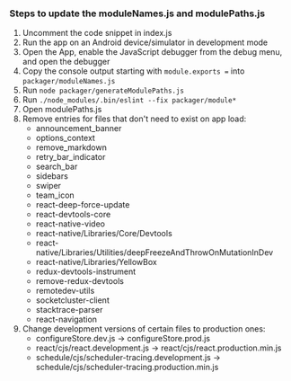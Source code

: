 ### Steps to update the moduleNames.js and modulePaths.js

1. Uncomment the code snippet in index.js
2. Run the app on an Android device/simulator in development mode
3. Open the App, enable the JavaScript debugger from the debug menu, and open the debugger
4. Copy the console output starting with `module.exports =` into `packager/moduleNames.js`
4. Run `node packager/generateModulePaths.js`
5. Run `./node_modules/.bin/eslint --fix packager/module*`
6. Open modulePaths.js
7. Remove entries for files that don't need to exist on app load:
	- announcement_banner
	- options_context
	- remove_markdown
	- retry_bar_indicator
	- search_bar
	- sidebars
	- swiper
	- team_icon
	- react-deep-force-update
	- react-devtools-core
	- react-native-video
	- react-native/Libraries/Core/Devtools
	- react-native/Libraries/Utilities/deepFreezeAndThrowOnMutationInDev
	- react-native/Libraries/YellowBox
	- redux-devtools-instrument
	- remove-redux-devtools
	- remotedev-utils
	- socketcluster-client
	- stacktrace-parser
	- react-navigation
8. Change development versions of certain files to production ones:
	- configureStore.dev.js -> configureStore.prod.js
	- react/cjs/react.development.js -> react/cjs/react.production.min.js
	- schedule/cjs/scheduler-tracing.development.js -> schedule/cjs/scheduler-tracing.production.min.js
